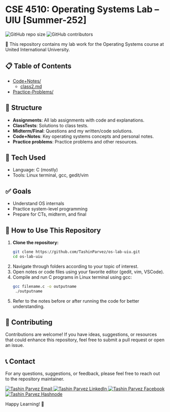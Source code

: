 # CSE 4510: Operating Systems Lab – UIU [Summer-252]

![GitHub repo size](https://img.shields.io/github/repo-size/TashinParvez/os-lab-uiu)
![GitHub contributors](https://img.shields.io/github/contributors/TashinParvez/os-lab-uiu)

📘 This repository contains my lab work for the Operating Systems course at United International University.


## 📋 Table of Contents

- [Code+Notes/](./Code+Notes/)
  - [class2.md](./Code+Notes/class2.md)
- [Practice-Problems/](./Practice-Problems/)


## 📂 Structure
- **Assignments**: All lab assignments with code and explanations.
- **ClassTests**: Solutions to class tests.
- **Midterm/Final**: Questions and my written/code solutions.
- **Code+Notes**: Key operating systems concepts and personal notes.
- **Practice problems**: Practice problems and other resources.

## 🔧 Tech Used
- Language: C (mostly)
- Tools: Linux terminal, gcc, gedit/vim 

## ✅ Goals
- Understand OS internals 
- Practice system-level programming  
- Prepare for CTs, midterm, and final 


## 📖 How to Use This Repository

1. **Clone the repository:**
   ```bash
   git clone https://github.com/TashinParvez/os-lab-uiu.git
   cd os-lab-uiu
   ```
2. Navigate through folders according to your topic of interest.
3. Open notes or code files using your favorite editor (gedit, vim, VSCode).
4. Compile and run C programs in Linux terminal using gcc:
   ```bash
   gcc filename.c -o outputname
    ./outputname
   ```
5. Refer to the notes before or after running the code for better understanding.



## 🏡 Contributing
Contributions are welcome! If you have ideas, suggestions, or resources that could enhance this repository, feel free to submit a pull request or open an issue.

## 📞 Contact
For any questions, suggestions, or feedback, please feel free to reach out to the repository maintainer.
<p align="left">
  <a href="mailto:tashinparvez2002@gmail.com" target="blank">
    <img src="https://img.shields.io/badge/Email-0078D4?style=for-the-badge&logo=gmail&logoColor=white" alt="Tashin Parvez Email" />
  </a>
  <a href="https://linkedin.com/in/tashinparvez" target="blank">
    <img src="https://img.shields.io/badge/LinkedIn-0A66C2?style=for-the-badge&logo=linkedin&logoColor=white" alt="Tashin Parvez LinkedIn" />
  </a>
  <a href="https://fb.com/tashin.parvez.5" target="blank">
    <img src="https://img.shields.io/badge/Facebook-1877F2?style=for-the-badge&logo=facebook&logoColor=white" alt="Tashin Parvez Facebook" />
  </a>
  <a href="https://tashinparvez.hashnode.dev/" target="blank">
    <img src="https://img.shields.io/badge/Hashnode-2962FF?style=for-the-badge&logo=hashnode&logoColor=white" alt="Tashin Parvez Hashnode" />
  </a>
</p>


Happy Learning! 🚀
